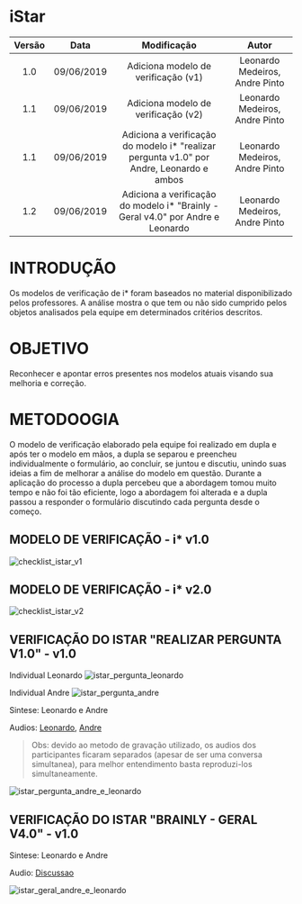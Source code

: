 # iStar

|  Versão | Data | Modificação | Autor |
|  :------: | :------: | :------: | :------: |
| 1.0 | 09/06/2019 | Adiciona modelo de verificação (v1) | Leonardo Medeiros, Andre Pinto |
| 1.1 | 09/06/2019 | Adiciona modelo de verificação (v2) | Leonardo Medeiros, Andre Pinto |
| 1.1 | 09/06/2019 | Adiciona a verificação do modelo i* "realizar pergunta v1.0" por Andre, Leonardo e ambos | Leonardo Medeiros, Andre Pinto |
| 1.2 | 09/06/2019 | Adiciona a verificação do modelo i* "Brainly - Geral v4.0" por Andre e Leonardo | Leonardo Medeiros, Andre Pinto |

# INTRODUÇÃO

Os modelos de verificação de i* foram baseados no material disponibilizado pelos professores. A análise mostra o que tem ou não sido cumprido pelos objetos analisados pela equipe em determinados critérios descritos.

# OBJETIVO

Reconhecer e apontar erros presentes nos modelos atuais visando sua melhoria e correção.

# METODOOGIA

O modelo de verificação elaborado pela equipe foi realizado em dupla e após ter o modelo em mãos, a dupla se separou e preencheu individualmente o formulário, ao concluir, se juntou e discutiu, unindo suas ideias a fim de melhorar a análise do modelo em questão. Durante a aplicação do processo a dupla percebeu que a abordagem tomou muito tempo e não foi tão eficiente, logo a abordagem foi alterada e a dupla passou a responder o formulário discutindo cada pergunta desde o começo.

## MODELO DE VERIFICAÇÃO - i* v1.0

![checklist_istar_v1](./images/analise/checklist_istar_v1.png)

## MODELO DE VERIFICAÇÃO - i* v2.0

![checklist_istar_v2](./images/analise/checklist_istar_v2.jpg)

## VERIFICAÇÃO DO ISTAR "REALIZAR PERGUNTA V1.0" - v1.0

Individual Leonardo
![istar_pergunta_leonardo](./images/analise/istar_pergunta_leonardo.png)

Individual Andre
![istar_pergunta_andre](./images/analise/istar_pergunta_andre.png)

Sintese: Leonardo e Andre

Audios:
[Leonardo](https://drive.google.com/file/d/1pXXKOsgZi7ksFLsfP-g7jhWzy_O25w4P/view?usp=sharing), [Andre](https://drive.google.com/file/d/1BQy9X-c2qaojW_N7-M9UCGvmyrtpX_bb/view?usp=sharing)

> Obs: devido ao metodo de gravação utilizado, os audios dos participantes ficaram separados (apesar de ser uma conversa simultanea), para melhor entendimento basta reproduzi-los simultaneamente.

![istar_pergunta_andre_e_leonardo](./images/analise/istar_pergunta_andre_e_leonardo.png)

## VERIFICAÇÃO DO ISTAR "BRAINLY - GERAL V4.0" - v1.0

Sintese: Leonardo e Andre

Audio: [Discussao](https://drive.google.com/file/d/1d99E9UCn2FyxWRZsSDSxK52dXiv1vsy0/view?usp=sharing)

![istar_geral_andre_e_leonardo](./images/analise/istar_geral_andre_e_leonardo.png)